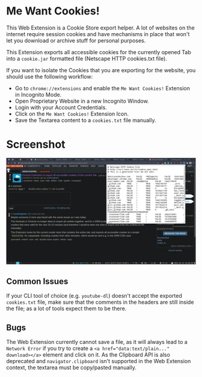 
# Me Want Cookies!

This Web Extension is a Cookie Store export helper. A lot of websites on the internet
require session cookies and have mechanisms in place that won't let you download or
archive stuff for personal purposes.


This Extension exports all accessible cookies for the currently opened Tab into a
`cookie.jar` formatted file (Netscape HTTP cookies.txt file).

If you want to isolate the Cookies that you are exporting for the website, you
should use the following workflow:

- Go to `chrome://extensions` and enable the `Me Want Cookies!` Extension in Incognito Mode.
- Open Proprietary Website in a new Incognito Window.
- Login with your Account Credentials.
- Click on the `Me Want Cookies!` Extension Icon.
- Save the Textarea content to a `cookies.txt` file manually.

# Screenshot

![Screenshot](./screenshot.png)


## Common Issues

If your CLI tool of choice (e.g. `youtube-dl`) doesn't accept the exported `cookies.txt`
file, make sure that the comments in the headers are still inside the file; as a lot
of tools expect them to be there.


## Bugs

The Web Extension currently cannot save a file, as it will always lead to a `Network Error`
if you try to create a `<a href="data:text/plain..." download></a>` element and click on
it. As the Clipboard API is also deprecated and `navigator.clipboard` isn't supported in
the Web Extension context, the textarea must be copy/pasted manually.

